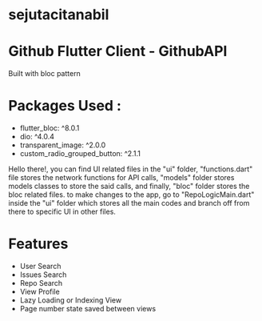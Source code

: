 # sejutacitanabil
# Github Flutter Client - GithubAPI

Built with bloc pattern
# Packages Used :
  - flutter_bloc: ^8.0.1
  - dio: ^4.0.4
  - transparent_image: ^2.0.0
  - custom_radio_grouped_button: ^2.1.1

Hello there!, you can find UI related files in the "ui" folder, "functions.dart" file stores the network functions for API calls,
"models" folder stores  models classes to store the said calls, and finally, "bloc" folder stores the bloc related files. 
to make changes to the app, go to "RepoLogicMain.dart" inside the "ui" folder which stores all the main codes and branch off from there to specific UI in other files. 

# Features
 - User Search
 - Issues Search
 - Repo Search
 - View Profile
 - Lazy Loading or Indexing View
 - Page number state saved between views
